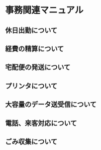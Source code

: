 # 事務関連マニュアル
## 休日出勤について
## 経費の精算について
## 宅配便の発送について
## プリンタについて
## 大容量のデータ送受信について
## 電話、来客対応について
## ごみ収集について